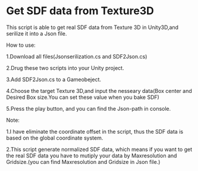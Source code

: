 # Get SDF data from Texture3D
This script is able to get real SDF data from Texture 3D in Unity3D,and serilize it into a Json file.


How to use:


1.Download all files(Jsonserilization.cs and SDF2Json.cs)

2.Drug these two scripts into your Unity project.

3.Add SDF2Json.cs to a Gameobeject.

4.Choose the target Texture 3D,and input the nesseary data(Box center and Desired Box size.You can set these value when you bake SDF)

5.Press the play button, and you can find the Json-path in console.

Note:


1.I have eliminate the coordinate offset in the script, thus the SDF data is based on the global coordinate system.

2.This script generate normalized SDF data, which means if you want to get the real SDF data you have to mutiply your data by Maxresolution and Gridsize.(you can find Maxresolution and Gridsize in Json file.)

